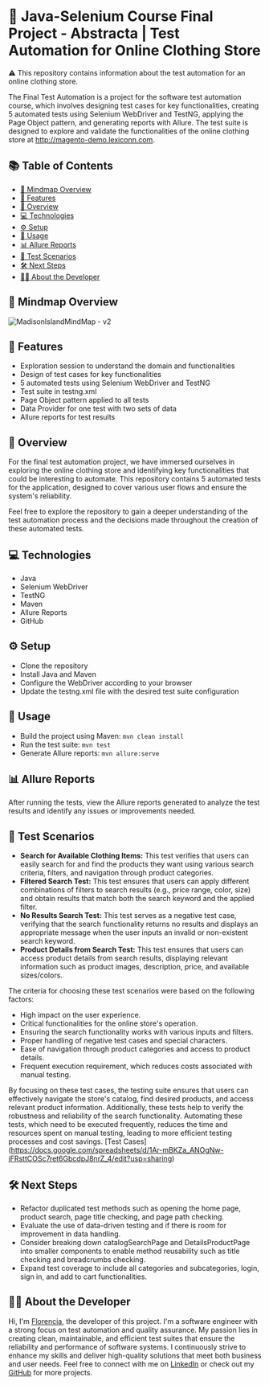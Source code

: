 # 🚀 Java-Selenium Course Final Project - Abstracta | Test Automation for Online Clothing Store

⚠️ This repository contains information about the test automation for an online clothing store.

The Final Test Automation is a project for the software test automation course, which involves designing test cases for key functionalities, creating 5 automated tests using Selenium WebDriver and TestNG, applying the Page Object pattern, and generating reports with Allure. The test suite is designed to explore and validate the functionalities of the online clothing store at http://magento-demo.lexiconn.com.

## 📚 Table of Contents
- [🧠 Mindmap Overview](https://github.com/florencialecha/madison-island-qa-automation-java-selenium/blob/main/README.md#-mindmap-overview)
- [🌟 Features](https://github.com/florencialecha/madison-island-qa-automation-java-selenium/blob/main/README.md#-features)
- [🎯 Overview](https://github.com/florencialecha/madison-island-qa-automation-java-selenium/blob/main/README.md#-overview)
- [💻 Technologies](https://github.com/florencialecha/madison-island-qa-automation-java-selenium/blob/main/README.md#-technologies)
- [⚙️ Setup](https://github.com/florencialecha/madison-island-qa-automation-java-selenium/blob/main/README.md#%EF%B8%8F-setup)
- [🚀 Usage](https://github.com/florencialecha/madison-island-qa-automation-java-selenium/blob/main/README.md#-usage)
- [📊 Allure Reports](https://github.com/florencialecha/madison-island-qa-automation-java-selenium/blob/main/README.md#-allure-reports)
- [📃 Test Scenarios](https://github.com/florencialecha/madison-island-qa-automation-java-selenium/blob/main/README.md#-test-scenarios)
- [🛠️ Next Steps]()
- [👩‍💻 About the Developer](https://github.com/florencialecha/madison-island-qa-automation-java-selenium/blob/main/README.md#-about-the-developer)

## 🧠 Mindmap Overview
![MadisonIslandMindMap - v2](https://user-images.githubusercontent.com/106263642/236925054-a8a6743b-2bdd-4721-8a64-c718839c8b3a.png)

## 🌟 Features
- Exploration session to understand the domain and functionalities
- Design of test cases for key functionalities
- 5 automated tests using Selenium WebDriver and TestNG
- Test suite in testng.xml
- Page Object pattern applied to all tests
- Data Provider for one test with two sets of data
- Allure reports for test results

## 🎯 Overview
For the final test automation project, we have immersed ourselves in exploring the online clothing store and identifying key functionalities that could be interesting to automate. This repository contains 5 automated tests for the application, designed to cover various user flows and ensure the system's reliability.

Feel free to explore the repository to gain a deeper understanding of the test automation process and the decisions made throughout the creation of these automated tests.

## 💻 Technologies
- Java
- Selenium WebDriver
- TestNG
- Maven
- Allure Reports
- GitHub

## ⚙️ Setup
- Clone the repository
- Install Java and Maven
- Configure the WebDriver according to your browser
- Update the testng.xml file with the desired test suite configuration

## 🚀 Usage
- Build the project using Maven: `mvn clean install`
- Run the test suite: `mvn test`
- Generate Allure reports: `mvn allure:serve`

## 📊 Allure Reports
After running the tests, view the Allure reports generated to analyze the test results and identify any issues or improvements needed.

## 📃 Test Scenarios
- **Search for Available Clothing Items:** This test verifies that users can easily search for and find the products they want using various search criteria, filters, and navigation through product categories.
- **Filtered Search Test:** This test ensures that users can apply different combinations of filters to search results (e.g., price range, color, size) and obtain results that match both the search keyword and the applied filter.
-  **No Results Search Test:** This test serves as a negative test case, verifying that the search functionality returns no results and displays an appropriate message when the user inputs an invalid or non-existent search keyword.
- **Product Details from Search Test:** This test ensures that users can access product details from search results, displaying relevant information such as product images, description, price, and available sizes/colors.

The criteria for choosing these test scenarios were based on the following factors:
- High impact on the user experience.
- Critical functionalities for the online store's operation.
- Ensuring the search functionality works with various inputs and filters.
- Proper handling of negative test cases and special characters.
- Ease of navigation through product categories and access to product details.
- Frequent execution requirement, which reduces costs associated with manual testing.

By focusing on these test cases, the testing suite ensures that users can effectively navigate the store's catalog, find desired products, and access relevant product information. Additionally, these tests help to verify the robustness and reliability of the search functionality. Automating these tests, which need to be executed frequently, reduces the time and resources spent on manual testing, leading to more efficient testing processes and cost savings.
[Test Cases] (https://docs.google.com/spreadsheets/d/1Ar-mBKZa_ANOgNw-iFRsttCOSc7ret6GbcdpJ8nrZ_4/edit?usp=sharing)

## 🛠️ Next Steps
- Refactor duplicated test methods such as opening the home page, product search, page title checking, and page path checking.
- Evaluate the use of data-driven testing and if there is room for improvement in data handling.
- Consider breaking down catalogSearchPage and DetailsProductPage into smaller components to enable method reusability such as title checking and breadcrumbs checking.
- Expand test coverage to include all categories and subcategories, login, sign in, and add to cart functionalities.

## 👩‍💻 About the Developer
Hi, I'm [Florencia](https://www.linkedin.com/in/florencialecha/), the developer of this project. I'm a software engineer with a strong focus on test automation and quality assurance. My passion lies in creating clean, maintainable, and efficient test suites that ensure the reliability and performance of software systems. I continuously strive to enhance my skills and deliver high-quality solutions that meet both business and user needs.
Feel free to connect with me on [LinkedIn](https://www.linkedin.com/in/florencialecha/) or check out my [GitHub](https://github.com/florencialecha) for more projects.
